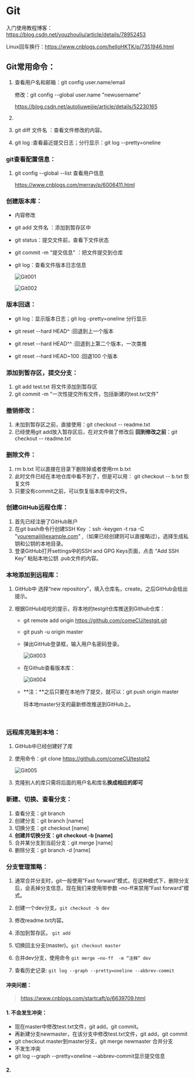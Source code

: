 # Git

入门使用教程博客：https://blog.csdn.net/youzhouliu/article/details/78952453

Linux回车换行：https://www.cnblogs.com/helloHKTK/p/7351946.html



## Git常用命令：

1. 查看用户名和邮箱：git config user.name/email

   修改：git config --global user.name "newusername"

   https://blog.csdn.net/autoliuweijie/article/details/52230165

2. ​



1. git diff 文件名 ：查看文件修改的内容。
2. git log :查看最近提交日志；分行显示：git log --pretty=oneline




### git查看配置信息：

1. git config --global --list 查看用户信息

   https://www.cnblogs.com/merray/p/6006411.html


### 创建版本库：

- 内容修改


- git add 文件名 ：添加到暂存区中

- git status：提交文件前，查看下文件状态

- git commit -m "提交信息" ：把文件提交到仓库

- git log：查看文件版本日志信息

  ![Git001](D:\MySoftTools\Git\Git使用方法\testgit\img\Git001.png)


  ![Git002](D:\MySoftTools\Git\Git使用方法\testgit\img\Git002.png)

### 版本回退：

- git log：显示版本日志；git log -pretty=oneline 分行显示


- git reset --hard HEAD^ :回退到上一个版本
- git reset --hard HEAD^^ :回退到上第二个版本，一次类推
- git reset --hard HEAD~100 :回退100 个版本




### 添加到暂存区，提交分支：

1. git add test.txt 将文件添加到暂存区
2. git commit -m "一次性提交所有文件，包括新建的test.txt文件"



### 撤销修改：

1. 未加到暂存区之前，直接使用：git checkout -- readme.txt
2. 已经使用git add放入暂存区后，在对文件做了修改后 **回到修改之前**：git checkout -- readme.txt



### 删除文件：

1. rm b.txt 可以直接在目录下删除掉或者使用rm b.txt
2. 此时文件已经在本地仓库中看不到了，但是可以用： git checkout -- b.txt 恢复文件
3. 只要没有commit之前，可以恢复版本库中的文件。




### 创建GitHub远程仓库：

1. 首先已经注册了GitHub账户
2. 在git bash命令行创建SSH Key ：ssh -keygen -t rsa -C "youremail@example.com" ,（如果已经创建则可以直接略过）。选择生成私钥和公钥的本地目录。
3. 登录GitHub打开settings中的SSH and GPG Keys页面，点击 “Add SSH Key” 粘贴本地公钥 .pub文件的内容。

### 本地添加到远程库：

1. GitHub中 选择“new repository”，填入仓库名，create。之后GitHub会给出提示。

2. 根据GitHub给吃的提示，将本地的testgit仓库推送到Github仓库：

   - git remote add origin https://github.com/comeCU/testgit.git

   - git push -u origin master

   - 弹出GitHub登录框，输入用户名密码登录。

     ![Git003](D:\MySoftTools\Git\Git使用方法\testgit\img\Git003.png)

   - 在Github查看版本库：

     ![Git004](D:\MySoftTools\Git\Git使用方法\testgit\img\Git004.png)

   - **注：**之后只要在本地作了提交，就可以：git push origin master

     将本地master分支的最新修改推送到GitHub上。

   ​

### 远程库克隆到本地：

1. GitHub中已经创建好了库

2. 使用命令：git clone https://github.com/comeCU/testgit2

   ![Git005](D:\MySoftTools\Git\Git使用方法\testgit\img\Git005.png)

3. 克隆别人的库只需将后面的用户名和库名**换成相应的即可**



### 新建、切换、查看分支：

1. 查看分支：git branch
2. 创建分支：git branch [name]
3. 切换分支：git checkout [name]
4. **创建并切换分支：git checkout -b [name]**
5. 合并某分支到当前分支：git merge [name]
6. 删除分支：git branch -d [name]



### 分支管理策略：

1. 通常合并分支时，git一般使用”Fast forward”模式，在这种模式下，删除分支后，会丢掉分支信息，现在我们来使用带参数 –no-ff来禁用”Fast forward”模式。
2. 创建一个dev分支。`git checkout -b dev`
3. 修改readme.txt内容。
4. 添加到暂存区。 `git add`


1. 切换回主分支(master)。`git checkout master`
2. 合并dev分支，使用命令 `git merge –no-ff  -m “注释” dev`
3. 查看历史记录: `git log --graph --pretty=oneline --abbrev-commit`




#### 冲突问题：

> https://www.cnblogs.com/startcaft/p/6639709.html

#### 1. 不会发生冲突：

- 现在master中修改test.txt文件，git add，git commit。
- 再新建分支newmaster，在该分支中修改test.txt文件，git add，git commit
- git checkout master到master分支，git merge newmaster 合并分支
- 不发生冲突
- git log --graph --pretty=oneline --abbrev-commit显示提交信息

#### 2. 